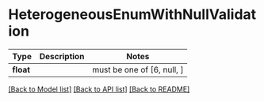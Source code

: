 # HeterogeneousEnumWithNullValidation

Type | Description | Notes
------------- | ------------- | -------------
**float** |  |  must be one of [6, null, ]

[[Back to Model list]](../README.md#documentation-for-models) [[Back to API list]](../README.md#documentation-for-api-endpoints) [[Back to README]](../README.md)

